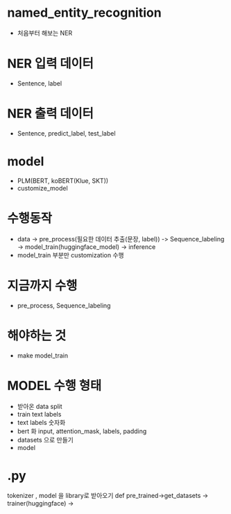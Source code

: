 # named_entity_recognition
- 처음부터 해보는 NER

# NER 입력 데이터 
- Sentence, label

# NER 출력 데이터
- Sentence, predict_label, test_label


# model
- PLM(BERT, koBERT(Klue, SKT))
- customize_model

# 수행동작
- data -> pre_process(필요한 데이터 추출(문장, label)) -> Sequence_labeling -> model_train(huggingface_model) -> inference 
- model_train 부분만 customization 수행

# 지금까지 수행
- pre_process, Sequence_labeling


# 해야하는 것
- make model_train

# MODEL 수행 형태
- 받아온 data split
- train text labels
- text labels 숫자화
- bert 화 input, attention_mask, labels, padding
- datasets 으로 만들기
- model

# .py
tokenizer , model 을 library로 받아오기
def pre_trained->get_datasets -> trainer(huggingface) ->



